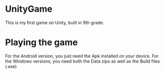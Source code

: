 # UnityGame
This is my first game on Unity, built in 9th grade.

# Playing the game
For the Android version, you just need the Apk installed on your device.
For the Windows versions, you need both the Data zips as well as the Build files (.exe)
